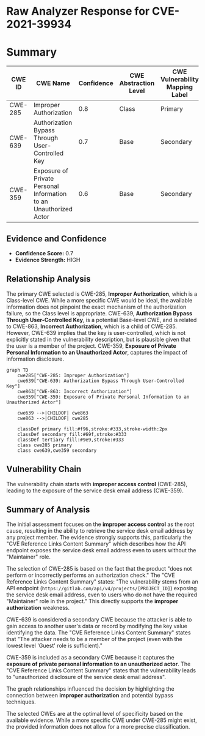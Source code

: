 # Raw Analyzer Response for CVE-2021-39934

# Summary
| CWE ID | CWE Name | Confidence | CWE Abstraction Level | CWE Vulnerability Mapping Label | CWE-Vulnerability Mapping Notes |
|---|---|---|---|---|---|
| CWE-285 | Improper Authorization | 0.8 | Class | Primary | Allowed-with-Review |
| CWE-639 | Authorization Bypass Through User-Controlled Key | 0.7 | Base | Secondary | Allowed |
| CWE-359 | Exposure of Private Personal Information to an Unauthorized Actor | 0.6 | Base | Secondary | Allowed |

## Evidence and Confidence

*   **Confidence Score:** 0.7
*   **Evidence Strength:** HIGH

## Relationship Analysis
The primary CWE selected is CWE-285, **Improper Authorization**, which is a Class-level CWE. While a more specific CWE would be ideal, the available information does not pinpoint the exact mechanism of the authorization failure, so the Class level is appropriate. CWE-639, **Authorization Bypass Through User-Controlled Key**, is a potential Base-level CWE, and is related to CWE-863, **Incorrect Authorization**, which is a child of CWE-285. However, CWE-639 implies that the key is user-controlled, which is not explicitly stated in the vulnerability description, but is plausible given that the user is a member of the project. CWE-359, **Exposure of Private Personal Information to an Unauthorized Actor**, captures the impact of information disclosure.

```mermaid
graph TD
    cwe285["CWE-285: Improper Authorization"]
    cwe639["CWE-639: Authorization Bypass Through User-Controlled Key"]
    cwe863["CWE-863: Incorrect Authorization"]
    cwe359["CWE-359: Exposure of Private Personal Information to an Unauthorized Actor"]

    cwe639 -->|CHILDOF| cwe863
    cwe863 -->|CHILDOF| cwe285
    
    classDef primary fill:#f96,stroke:#333,stroke-width:2px
    classDef secondary fill:#69f,stroke:#333
    classDef tertiary fill:#9e9,stroke:#333
    class cwe285 primary
    class cwe639,cwe359 secondary
```

## Vulnerability Chain
The vulnerability chain starts with **improper access control** (CWE-285), leading to the exposure of the service desk email address (CWE-359).

## Summary of Analysis
The initial assessment focuses on the **improper access control** as the root cause, resulting in the ability to retrieve the service desk email address by any project member. The evidence strongly supports this, particularly the "CVE Reference Links Content Summary" which describes how the API endpoint exposes the service desk email address even to users without the "Maintainer" role.

The selection of CWE-285 is based on the fact that the product "does not perform or incorrectly performs an authorization check." The "CVE Reference Links Content Summary" states: "The vulnerability stems from an API endpoint (`https://gitlab.com/api/v4/projects/[PROJECT_ID]`) exposing the service desk email address, even to users who do not have the required "Maintainer" role in the project." This directly supports the **improper authorization** weakness.

CWE-639 is considered a secondary CWE because the attacker is able to gain access to another user's data or record by modifying the key value identifying the data. The "CVE Reference Links Content Summary" states that "The attacker needs to be a member of the project (even with the lowest level 'Guest' role is sufficient)."

CWE-359 is included as a secondary CWE because it captures the **exposure of private personal information to an unauthorized actor**. The "CVE Reference Links Content Summary" states that the vulnerability leads to "unauthorized disclosure of the service desk email address".

The graph relationships influenced the decision by highlighting the connection between **improper authorization** and potential bypass techniques.

The selected CWEs are at the optimal level of specificity based on the available evidence. While a more specific CWE under CWE-285 might exist, the provided information does not allow for a more precise classification.